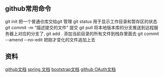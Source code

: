 ## github常用命令
 git init   把一个普通仓库交给git 管理
 git status  用于显示工作目录和暂存区的状态
 git commit -m  “描述提交的文件” 提交
 git pull 将本地版本库的分支推送到远程服务器上对应的分支了,
 git add .  添加当前目录的所有文件到栈存里面去
 git commit --amend --no-edit    把刚才变化的文件追加上去
## 资料
 [github文档](https://github.com)
 [spring 文档](https://spring.io/guides/)
 [bootstrap文档](https://v3.bootcss.com/)
 [github OAuth文档](https://developer.github.com/apps/building-oauth-apps/)